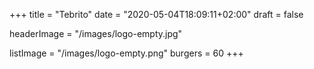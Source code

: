 +++
title = "Tebrito"
date = "2020-05-04T18:09:11+02:00"
draft = false

headerImage = "/images/logo-empty.jpg"

listImage = "/images/logo-empty.png"
burgers = 60
+++
